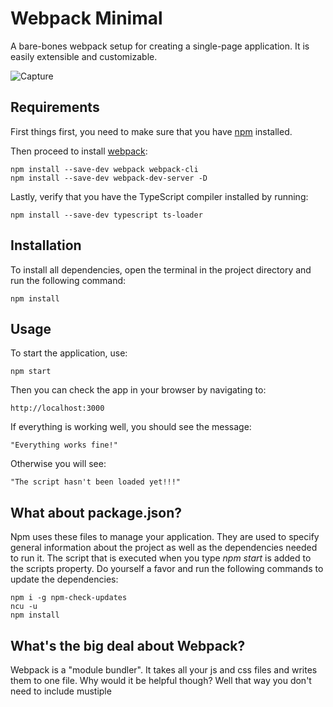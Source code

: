 # Webpack Minimal
A bare-bones webpack setup for creating a single-page application.
It is easily extensible and customizable.

![Capture](https://user-images.githubusercontent.com/37275728/186276468-2543c207-f235-43b9-b9d1-f3ad8d393ba6.PNG)

## Requirements

First things first, you need to make sure that you have [npm](https://www.npmjs.com/) installed.

Then proceed to install [webpack](https://webpack.js.org/):
    
    npm install --save-dev webpack webpack-cli
    npm install --save-dev webpack-dev-server -D
    
Lastly, verify that you have the TypeScript compiler installed by running:

    npm install --save-dev typescript ts-loader

## Installation

To install all dependencies, open the terminal in the project directory and run the following command:

    npm install

## Usage

To start the application, use:

    npm start

Then you can check the app in your browser by navigating to:

    http://localhost:3000

If everything is working well, you should see the message:

    "Everything works fine!"

Otherwise you will see:

    "The script hasn't been loaded yet!!!"

## What about package.json?

Npm uses these files to manage your application.
They are used to specify general information about the project as well as the dependencies needed to run it.
The script that is executed when you type *npm start* is added to the scripts property.
Do yourself a favor and run the following commands to update the dependencies: 

    npm i -g npm-check-updates
    ncu -u
    npm install

## What's the big deal about Webpack? 

Webpack is a "module bundler". It takes all your js and css files and writes them to one file. Why would it be helpful though? Well that way you don't need to include mustiple *<script>* tags in your html files. 
    
One instresting thing in webpack.config.js file is *devServer*.
    
Under the hood, Webpack dev server is a mini Node.js Express server. That server listens to when files were changed, and reloads the html files.

## What about the TypeScript itself?

TypeScript is configured using tsconfig.json where you can specify to which version of JavaScript should it be transpiled.

## Contributing
Pull requests are welcome. For major changes, please open an issue first to discuss what you would like to change.

Please make sure to update tests as appropriate.

## License
[MIT](https://choosealicense.com/licenses/mit/)
